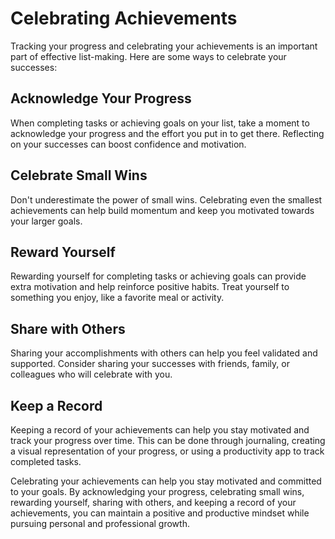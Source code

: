 Celebrating Achievements
==============================================================================

Tracking your progress and celebrating your achievements is an important part of effective list-making. Here are some ways to celebrate your successes:

Acknowledge Your Progress
-------------------------

When completing tasks or achieving goals on your list, take a moment to acknowledge your progress and the effort you put in to get there. Reflecting on your successes can boost confidence and motivation.

Celebrate Small Wins
--------------------

Don't underestimate the power of small wins. Celebrating even the smallest achievements can help build momentum and keep you motivated towards your larger goals.

Reward Yourself
---------------

Rewarding yourself for completing tasks or achieving goals can provide extra motivation and help reinforce positive habits. Treat yourself to something you enjoy, like a favorite meal or activity.

Share with Others
-----------------

Sharing your accomplishments with others can help you feel validated and supported. Consider sharing your successes with friends, family, or colleagues who will celebrate with you.

Keep a Record
-------------

Keeping a record of your achievements can help you stay motivated and track your progress over time. This can be done through journaling, creating a visual representation of your progress, or using a productivity app to track completed tasks.

Celebrating your achievements can help you stay motivated and committed to your goals. By acknowledging your progress, celebrating small wins, rewarding yourself, sharing with others, and keeping a record of your achievements, you can maintain a positive and productive mindset while pursuing personal and professional growth.
